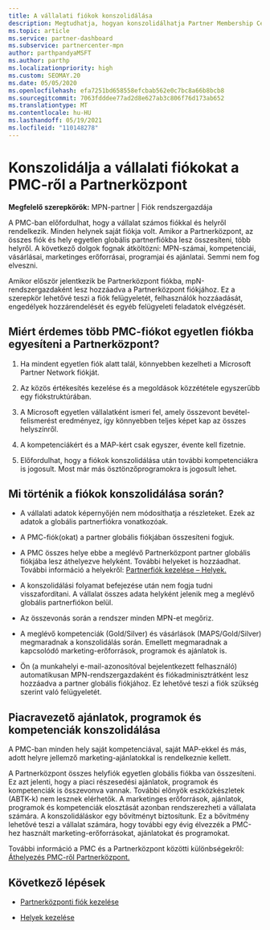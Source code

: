 ```yaml
---
title: A vállalati fiókok konszolidálása
description: Megtudhatja, hogyan konszolidálhatja Partner Membership Center (PMC-) fiókokat egy fiókba a Partnerközpont. A PMC-ről a Partnerközpont.
ms.topic: article
ms.service: partner-dashboard
ms.subservice: partnercenter-mpn
author: parthpandyaMSFT
ms.author: parthp
ms.localizationpriority: high
ms.custom: SEOMAY.20
ms.date: 05/05/2020
ms.openlocfilehash: efa7251bd658558efcbab562e0c7bc8a66b8bcb8
ms.sourcegitcommit: 7063fdddee77ad2d8e627ab3c806f76d173ab652
ms.translationtype: MT
ms.contentlocale: hu-HU
ms.lasthandoff: 05/19/2021
ms.locfileid: "110148278"
---
```

# <a name="consolidate-your-company-accounts-when-migrating-from-pmc-to-partner-center"></a>Konszolidálja a vállalati fiókokat a PMC-ről a Partnerközpont

**Megfelelő szerepkörök:** MPN-partner | Fiók rendszergazdája

A PMC-ban előfordulhat, hogy a vállalat számos fiókkal és helyről rendelkezik. Minden helynek saját fiókja volt. Amikor a Partnerközpont, az összes fiók és hely egyetlen globális partnerfiókba lesz összesíteni, több helyről. A következő dolgok fognak átköltözni: MPN-számai, kompetenciái, vásárlásai, marketinges erőforrásai, programjai és ajánlatai. Semmi nem fog elveszni.

Amikor először jelentkezik be Partnerközpont fiókba, mpN-rendszergazdaként lesz hozzáadva a Partnerközpont fiókjához. Ez a szerepkör lehetővé teszi a fiók felügyeletét, felhasználók hozzáadását, engedélyek hozzárendelését és egyéb felügyeleti feladatok elvégzését.

## <a name="why-should-you-consolidate-your-multiple-accounts-in-pmc-into-one-account-in-partner-center"></a>Miért érdemes több PMC-fiókot egyetlen fiókba egyesíteni a Partnerközpont?

1. Ha mindent egyetlen fiók alatt talál, könnyebben kezelheti a Microsoft Partner Network fiókját.

2. Az közös értékesítés kezelése és a megoldások közzététele egyszerűbb egy fiókstruktúrában.

3. A Microsoft egyetlen vállalatként ismeri fel, amely összevont bevétel-felismerést eredményez, így könnyebben teljes képet kap az összes helyszínről.  

4. A kompetenciákért és a MAP-kért csak egyszer, évente kell fizetnie.

5. Előfordulhat, hogy a fiókok konszolidálása után további kompetenciákra is jogosult. Most már más ösztönzőprogramokra is jogosult lehet.

## <a name="what-happens-during-consolidation-of-accounts"></a>Mi történik a fiókok konszolidálása során?

- A vállalati adatok képernyőjén nem módosíthatja a részleteket. Ezek az adatok a globális partnerfiókra vonatkozóak.

- A PMC-fiók(okat) a partner globális fiókjában összesíteni fogjuk.

- A PMC összes helye ebbe a meglévő Partnerközpont partner globális fiókjába lesz áthelyezve helyként. További helyeket is hozzáadhat. További információ a helyekről: [Partnerfiók kezelése – Helyek.](manage-locations.md)

- A konszolidálási folyamat befejezése után nem fogja tudni visszafordítani. A vállalat összes adata helyként jelenik meg a meglévő globális partnerfiókon belül. 

- Az összevonás során a rendszer minden MPN-et megőriz.

- A meglévő kompetenciák (Gold/Silver) és vásárlások (MAPS/Gold/Silver) megmaradnak a konszolidálás során. Emellett megmaradnak a kapcsolódó marketing-erőforrások, programok és ajánlatok is.

- Ön (a munkahelyi e-mail-azonosítóval bejelentkezett felhasználó) automatikusan MPN-rendszergazdaként és fiókadminisztrátként lesz hozzáadva a partner globális fiókjához. Ez lehetővé teszi a fiók szükség szerint való felügyeletét.

## <a name="consolidating-your-go-to-market-offers-programs-and-competencies"></a>Piacravezető ajánlatok, programok és kompetenciák konszolidálása

A PMC-ban minden hely saját kompetenciával, saját MAP-ekkel és más, adott helyre jellemző marketing-ajánlatokkal is rendelkeznie kellett.

A Partnerközpont összes helyfiók egyetlen globális fiókba van összesíteni. Ez azt jelenti, hogy a piaci részesedési ajánlatok, programok és kompetenciák is összevonva vannak. További előnyök eszközkészletek (ABTK-k) nem lesznek elérhetők. A marketinges erőforrások, ajánlatok, programok és kompetenciák elosztását azonban rendszerezheti a vállalata számára. A konszolidáláskor egy bővítményt biztosítunk. Ez a bővítmény lehetővé teszi a vállalat számára, hogy további egy évig élvezzék a PMC-hez használt marketing-erőforrásokat, ajánlatokat és programokat.

További információ a PMC és a Partnerközpont közötti különbségekről: [Áthelyezés PMC-ről Partnerközpont.](guide-to-migration.md)

## <a name="next-steps"></a>Következő lépések

- [Partnerközponti fiók kezelése](partner-center-account-setup.md)

- [Helyek kezelése](manage-locations.md)
